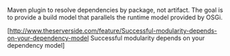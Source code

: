 Maven plugin to resolve dependencies by package, not artifact. The goal is to provide a build model that parallels the runtime model provided by OSGi.

[http://www.theserverside.com/feature/Successful-modularity-depends-on-your-dependency-model Successful modularity depends on your dependency model]
